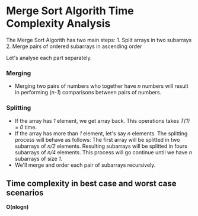 # Merge Sort Algorith Time Complexity Analysis

The Merge Sort Algorith has two main steps: 
    1. Split arrays in two subarrays
    2. Merge pairs of ordered subarrays in ascending order
    
Let's analyse each part separately.

### Merging
- Merging two pairs of numbers who together have *n* numbers will result in performing (*n-1*) comparisons between pairs of numbers.

### Splitting
- If the array has *1* element, we get array back. This operations takes *T(1) = 0* time. 
- If the array has more than *1* element, let's say *n* elements. The splitting process will behave as follows: 
The first array will be splitted in two subarrays of *n/2* elements. Resulting subarrays will be splitted in fours subarrays of *n/4* elements. This process will go continue until we have *n* subarrays of size *1*.
- We'll merge and order each pair of subarrays recursively.

## Time complexity in best case and worst case scenarios
**O(nlogn)**
